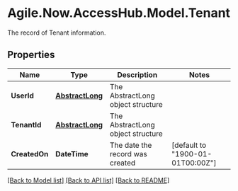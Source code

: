 # Agile.Now.AccessHub.Model.Tenant
The record of Tenant information.

## Properties

Name | Type | Description | Notes
------------ | ------------- | ------------- | -------------
**UserId** | [**AbstractLong**](AbstractLong.md) | The AbstractLong object structure | 
**TenantId** | [**AbstractLong**](AbstractLong.md) | The AbstractLong object structure | 
**CreatedOn** | **DateTime** | The date the record was created | [default to "1900-01-01T00:00Z"]

[[Back to Model list]](../README.md#documentation-for-models) [[Back to API list]](../README.md#documentation-for-api-endpoints) [[Back to README]](../README.md)

